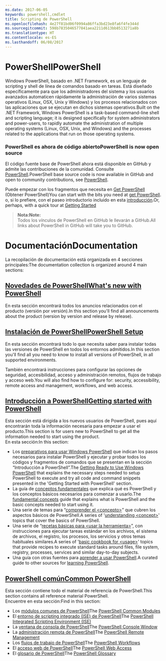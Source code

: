 ```yaml
---
ms.date: 2017-06-05
keywords: powershell,cmdlet
title: Scripting de PowerShell
ms.openlocfilehash: 4e27f81bd06f0994a86ffa3bd23e8fa6f4fe344d
ms.sourcegitcommit: 598b7835046577841aea2211d613bb8513271a8b
ms.translationtype: HT
ms.contentlocale: es-ES
ms.lasthandoff: 06/08/2017
---
```

#  <a name="powershell"></a><span data-ttu-id="9c400-103">PowerShell</span><span class="sxs-lookup"><span data-stu-id="9c400-103">PowerShell</span></span>

<span data-ttu-id="9c400-104">Windows PowerShell, basado en .NET Framework, es un lenguaje de scripting y shell de línea de comandos basado en tareas. Está diseñado específicamente para que los administradores del sistema y los usuarios avanzados automaticen rápidamente la administración de varios sistemas operativos (Linux, OSX, Unix y Windows) y los procesos relacionados con las aplicaciones que se ejecutan en dichos sistemas operativos.</span><span class="sxs-lookup"><span data-stu-id="9c400-104">Built on the .NET Framework, Windows PowerShell is a task-based command-line shell and scripting language; it is designed specifically for system administrators and power-users, to rapidly automate the administration of multiple operating systems (Linux, OSX, Unix, and Windows) and the processes related to the applications that run on those operating systems.</span></span>

###  <a name="powershell-is-now-open-source"></a><span data-ttu-id="9c400-105">PowerShell es ahora de código abierto</span><span class="sxs-lookup"><span data-stu-id="9c400-105">PowerShell is now open source</span></span>

<span data-ttu-id="9c400-106">El código fuente base de PowerShell ahora está disponible en GitHub y admite las contribuciones de la comunidad. Consulte [PowerShell](https://github.com/powershell/powershell).</span><span class="sxs-lookup"><span data-stu-id="9c400-106">PowerShell base source code is now available in GitHub and open to community contributions, see [PowerShell](https://github.com/powershell/powershell).</span></span>

<span data-ttu-id="9c400-107">Puede empezar con los fragmentos que necesita en [Get PowerShell](https://github.com/PowerShell/PowerShell#get-powershell) (Obtener PowerShell)</span><span class="sxs-lookup"><span data-stu-id="9c400-107">You can start with the bits you need at [get PowerShell](https://github.com/PowerShell/PowerShell#get-powershell).</span></span>
<span data-ttu-id="9c400-108">o, si lo prefiere, con el paseo introductorio incluido en esta [introducción](https://github.com/PowerShell/PowerShell/blob/master/docs/learning-powershell).</span><span class="sxs-lookup"><span data-stu-id="9c400-108">Or, perhaps, with a quick tour at [Getting Started](https://github.com/PowerShell/PowerShell/blob/master/docs/learning-powershell)</span></span>

>  <span data-ttu-id="9c400-109">**Nota:**</span><span class="sxs-lookup"><span data-stu-id="9c400-109">**Note:**</span></span>  
>  <span data-ttu-id="9c400-110">Todos los vínculos de PowerShell en GitHub le llevarán a GitHub.</span><span class="sxs-lookup"><span data-stu-id="9c400-110">All links about PowerShell in GitHub will take you to GitHub.</span></span>

#  <a name="documentation"></a><span data-ttu-id="9c400-111">Documentación</span><span class="sxs-lookup"><span data-stu-id="9c400-111">Documentation</span></span>

<span data-ttu-id="9c400-112">La recopilación de documentación está organizada en 4 secciones principales:</span><span class="sxs-lookup"><span data-stu-id="9c400-112">The documentation collection is organized around 4 main sections:</span></span>

##  <a name="whats-new-with-powershellwhats-newwhat-s-new-with-powershellmd"></a>[<span data-ttu-id="9c400-113">Novedades de PowerShell</span><span class="sxs-lookup"><span data-stu-id="9c400-113">What's new with PowerShell</span></span>](whats-new/What-s-New-With-PowerShell.md)
<span data-ttu-id="9c400-114">En esta sección encontrará todos los anuncios relacionados con el producto (versión por versión).</span><span class="sxs-lookup"><span data-stu-id="9c400-114">In this section you'll find all announcements about the product (version by version and release by release).</span></span>

##  <a name="powershell-setupsetupsetup-referencemd"></a>[<span data-ttu-id="9c400-115">Instalación de PowerShell</span><span class="sxs-lookup"><span data-stu-id="9c400-115">PowerShell Setup</span></span>](setup/setup-reference.md)
<span data-ttu-id="9c400-116">En esta sección encontrará todo lo que necesita saber para instalar todas las versiones de PowerShell en todos los entornos admitidos.</span><span class="sxs-lookup"><span data-stu-id="9c400-116">In this section you'll find all you need to know to install all versions of PowerShell, in all supported environments.</span></span>  

<span data-ttu-id="9c400-117">También encontrará instrucciones para configurar las opciones de seguridad, accesibilidad, acceso y administración remotos, flujos de trabajo y acceso web.</span><span class="sxs-lookup"><span data-stu-id="9c400-117">You will also find how to configure for: security, accessibility, remote access and management, workflows, and web access.</span></span>

##  <a name="getting-started-with-powershellgetting-startedgetting-started-with-windows-powershellmd"></a>[<span data-ttu-id="9c400-118">Introducción a PowerShell</span><span class="sxs-lookup"><span data-stu-id="9c400-118">Getting started with PowerShell</span></span>](getting-started/Getting-Started-with-Windows-PowerShell.md)
<span data-ttu-id="9c400-119">Esta sección está dirigida a los nuevos usuarios de PowerShell, pues aquí encontrarán toda la información necesaria para empezar a usar el producto.</span><span class="sxs-lookup"><span data-stu-id="9c400-119">This section is for users new to PowerShell to get all the information needed to start using the product.</span></span>  
<span data-ttu-id="9c400-120">En esta sección:</span><span class="sxs-lookup"><span data-stu-id="9c400-120">In this section:</span></span>
-   <span data-ttu-id="9c400-121">Los [preparativos para usar Windows PowerShell](getting-started/Getting-Ready-to-Use-Windows-PowerShell.md) que indican los pasos necesarios para instalar PowerShell y ejecutar y probar todos los códigos y fragmentos de comandos que se presentan en la sección “Introducción a PowerShell”.</span><span class="sxs-lookup"><span data-stu-id="9c400-121">The [Getting Ready to Use Windows PowerShell](getting-started/Getting-Ready-to-Use-Windows-PowerShell.md) that explains the necessary steps needed to setup PowerShell to execute and try all code and command snippets presented in the 'Getting Started with PowerShell' section.</span></span>
-  <span data-ttu-id="9c400-122">La guía de [conceptos fundamentales](getting-started/fundamental-concepts.md) que explica qué es PowerShell y los conceptos básicos necesarios para comenzar a usarlo.</span><span class="sxs-lookup"><span data-stu-id="9c400-122">The [fundamental concepts](getting-started/fundamental-concepts.md) guide that explains what is PowerShell and the basic concepts needed to start using it.</span></span>
-  <span data-ttu-id="9c400-123">Una serie de temas para “[comprender el &lt;concepto&gt;](getting-started/understanding-concepts-reference.md)” que cubren los aspectos básicos de PowerShell.</span><span class="sxs-lookup"><span data-stu-id="9c400-123">A series of '[understanding &lt;concept&gt;](getting-started/understanding-concepts-reference.md)' topics that cover the basics of PowerShell.</span></span>
-  <span data-ttu-id="9c400-124">Una serie de “[recetas básicas para &lt;usar la herramienta&gt;](getting-started/cookbooks/basic-cookbooks-reference.md)”, con instrucciones para ejecutar tareas estándar en los archivos, el sistema de archivos, el registro, los procesos, los servicios y otros temas habituales similares.</span><span class="sxs-lookup"><span data-stu-id="9c400-124">A series of '[basic cookbook for &lt;usage&gt;](getting-started/cookbooks/basic-cookbooks-reference.md)' topics that provide recipes to execute standard tasks around files, file system, registry, processes, services and similar day-to-day subjects.</span></span>
-  <span data-ttu-id="9c400-125">Una guía con otras fuentes para [aprender a usar PowerShell](getting-started/more-powershell-learning.md).</span><span class="sxs-lookup"><span data-stu-id="9c400-125">A curated guide to other sources for [learning PowerShell](getting-started/more-powershell-learning.md).</span></span>

##  <a name="common-powershellcore-powershellcore-powershellmd"></a>[<span data-ttu-id="9c400-126">PowerShell común</span><span class="sxs-lookup"><span data-stu-id="9c400-126">Common PowerShell</span></span>](core-powershell/core-powershell.md)
<span data-ttu-id="9c400-127">Esta sección contiene todo el material de referencia de PowerShell.</span><span class="sxs-lookup"><span data-stu-id="9c400-127">This section contains all reference material PowerShell.</span></span>  
<span data-ttu-id="9c400-128">Encuentre en esta sección:</span><span class="sxs-lookup"><span data-stu-id="9c400-128">Find in this section:</span></span>
-  <span data-ttu-id="9c400-129">Los [módulos comunes de PowerShell](core-powershell/core-modules.md)</span><span class="sxs-lookup"><span data-stu-id="9c400-129">The [PowerShell Common Modules](core-powershell/core-modules.md)</span></span>
-  <span data-ttu-id="9c400-130">El [entorno de scripting integrado \(ISE\) de PowerShell](core-powershell/ise-guide.md)</span><span class="sxs-lookup"><span data-stu-id="9c400-130">The [PowerShell Integrated Scripting Environment \(ISE\)](core-powershell/ise-guide.md)</span></span>
-  <span data-ttu-id="9c400-131">La [ventana de consola de PowerShell](core-powershell/console-guide.md)</span><span class="sxs-lookup"><span data-stu-id="9c400-131">The [PowerShell Console Window](core-powershell/console-guide.md)</span></span>
-  <span data-ttu-id="9c400-132">La [administración remota de PowerShell](core-powershell/Running-Remote-Commands.md)</span><span class="sxs-lookup"><span data-stu-id="9c400-132">The [PowerShell Remote Management](core-powershell/Running-Remote-Commands.md)</span></span>
-  <span data-ttu-id="9c400-133">Los [flujos de trabajo de PowerShell](core-powershell/workflows-guide.md)</span><span class="sxs-lookup"><span data-stu-id="9c400-133">The [PowerShell Workflows](core-powershell/workflows-guide.md)</span></span>
-  <span data-ttu-id="9c400-134">El [acceso web de PowerShell](core-powershell/web-access.md)</span><span class="sxs-lookup"><span data-stu-id="9c400-134">The [PowerShell Web Access](core-powershell/web-access.md)</span></span>
-  <span data-ttu-id="9c400-135">El [glosario de PowerShell](Windows-PowerShell-Glossary.md)</span><span class="sxs-lookup"><span data-stu-id="9c400-135">The [PowerShell Glossary](Windows-PowerShell-Glossary.md)</span></span>

